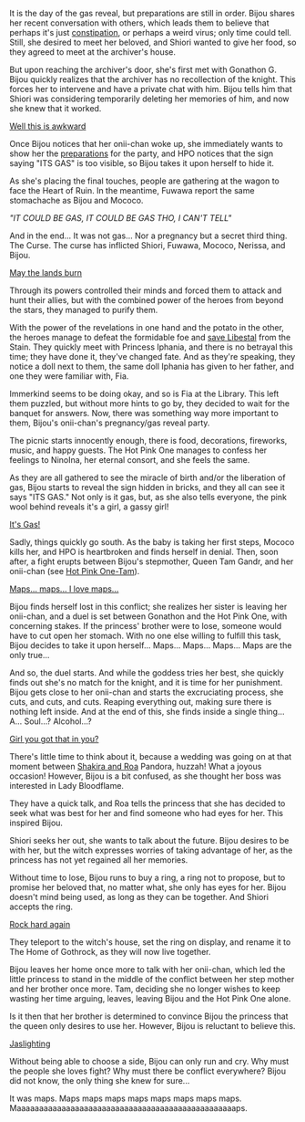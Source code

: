 <!-- title: Koseki Bijou -->
<!-- status: In-bread -->

It is the day of the gas reveal, but preparations are still in order. Bijou shares her recent conversation with others, which leads them to believe that perhaps it's just [constipation](https://www.youtube.com/live/4_zJe0t0558?si=y5yjkh4NAX9clGIW&t=399), or perhaps a weird virus; only time could tell. Still, she desired to meet her beloved, and Shiori wanted to give her food, so they agreed to meet at the archiver's house.

But upon reaching the archiver's door, she's first met with Gonathon G. Bijou quickly realizes that the archiver has no recollection of the knight. This forces her to intervene and have a private chat with him. Bijou tells him that Shiori was considering temporarily deleting her memories of him, and now she knew that it worked.

[Well this is awkward](#embed:https://www.youtube.com/live/4_zJe0t0558?si=TuIqi8kS_tcjKH5u&t=851)

Once Bijou notices that her onii-chan woke up, she immediately wants to show her the [preparations](https://www.youtube.com/live/4_zJe0t0558?si=ASbpOoYyeE-xFFaZ&t=3584) for the party, and HPO notices that the sign saying "ITS GAS" is too visible, so Bijou takes it upon herself to hide it.

As she's placing the final touches, people are gathering at the wagon to face the Heart of Ruin. In the meantime, Fuwawa report the same stomachache as Bijou and Mococo.

_"IT COULD BE GAS, IT COULD BE GAS THO, I CAN'T TELL"_

And in the end... It was not gas... Nor a pregnancy but a secret third thing. The Curse. The curse has inflicted Shiori, Fuwawa, Mococo, Nerissa, and Bijou.

[May the lands burn](#embed:https://www.youtube.com/live/4_zJe0t0558?si=59l0U4sYULFe2bYR&t=5230)

Through its powers controlled their minds and forced them to attack and hunt their allies, but with the combined power of the heroes from beyond the stars, they managed to purify them.

With the power of the revelations in one hand and the potato in the other, the heroes manage to defeat the formidable foe and [save Libestal](https://www.youtube.com/live/4_zJe0t0558?si=MuH6a3gYsGGU4iHY&t=6043) from the Stain. They quickly meet with Princess Iphania, and there is no betrayal this time; they have done it, they've changed fate. And as they're speaking, they notice a doll next to them, the same doll Iphania has given to her father, and one they were familiar with, Fia.

Immerkind seems to be doing okay, and so is Fia at the Library. This left them puzzled, but without more hints to go by, they decided to wait for the banquet for answers. Now, there was something way more important to them, Bijou's onii-chan's pregnancy/gas reveal party.

The picnic starts innocently enough, there is food, decorations, fireworks, music, and happy guests. The Hot Pink One manages to confess her feelings to NinoIna, her eternal consort, and she feels the same.

As they are all gathered to see the miracle of birth and/or the liberation of gas, Bijou starts to reveal the sign hidden in bricks, and they all can see it says "ITS GAS." Not only is it gas, but, as she also tells everyone, the pink wool behind reveals it's a girl, a gassy girl!

[It's Gas!](#embed:https://www.youtube.com/live/4_zJe0t0558?si=oFCqx7ndLwdT4gdb&t=8748)

Sadly, things quickly go south. As the baby is taking her first steps, Mococo kills her, and HPO is heartbroken and finds herself in denial. Then, soon after, a fight erupts between Bijou's stepmother, Queen Tam Gandr, and her onii-chan (see [Hot Pink One-Tam](#edge:irys-kronii)).

[Maps... maps... I love maps...](#embed:https://www.youtube.com/live/4_zJe0t0558?si=i-m4qvVv7hVV7F09&t=12638)

Bijou finds herself lost in this conflict; she realizes her sister is leaving her onii-chan, and a duel is set between Gonathon and the Hot Pink One, with concerning stakes. If the princess' brother were to lose, someone would have to cut open her stomach. With no one else willing to fulfill this task, Bijou decides to take it upon herself... Maps... Maps... Maps... Maps are the only true...

And so, the duel starts. And while the goddess tries her best, she quickly finds out she's no match for the knight, and it is time for her punishment. Bijou gets close to her onii-chan and starts the excruciating process, she cuts, and cuts, and cuts. Reaping everything out, making sure there is nothing left inside. And at the end of this, she finds inside a single thing... A... Soul...? Alcohol...?

[Girl you got that in you?](#embed:https://www.youtube.com/live/4_zJe0t0558?si=gbQWcwUyuRlq2Gzd&t=9631)

There's little time to think about it, because a wedding was going on at that moment between [Shakira and Roa](https://www.youtube.com/live/4_zJe0t0558?si=pz0kfmf9vTMEW-NB&t=9791) Pandora, huzzah! What a joyous occasion! However, Bijou is a bit confused, as she thought her boss was interested in Lady Bloodflame.

They have a quick talk, and Roa tells the princess that she has decided to seek what was best for her and find someone who had eyes for her. This inspired Bijou.

Shiori seeks her out, she wants to talk about the future. Bijou desires to be with her, but the witch expresses worries of taking advantage of her, as the princess has not yet regained all her memories.

Without time to lose, Bijou runs to buy a ring, a ring not to propose, but to promise her beloved that, no matter what, she only has eyes for her. Bijou doesn't mind being used, as long as they can be together. And Shiori accepts the ring.

[Rock hard again](#embed:https://www.youtube.com/live/4_zJe0t0558?si=ti6H09S9SrEnuLNp&t=10106)

They teleport to the witch's house, set the ring on display, and rename it to The Home of Gothrock, as they will now live together.

Bijou leaves her home once more to talk with her onii-chan, which led the little princess to stand in the middle of the conflict between her step mother and her brother once more. Tam, deciding she no longer wishes to keep wasting her time arguing, leaves, leaving Bijou and the Hot Pink One alone.

Is it then that her brother is determined to convince Bijou the princess that the queen only desires to use her. However, Bijou is reluctant to believe this.

[Jaslighting](#embed:https://www.youtube.com/live/4_zJe0t0558?si=fuv5o4ggw4tby11g&t=13403)

Without being able to choose a side, Bijou can only run and cry. Why must the people she loves fight? Why must there be conflict everywhere? Bijou did not know, the only thing she knew for sure...

It was maps. Maps maps maps maps maps maps maps maps.
Maaaaaaaaaaaaaaaaaaaaaaaaaaaaaaaaaaaaaaaaaaaaaaaaaps.
